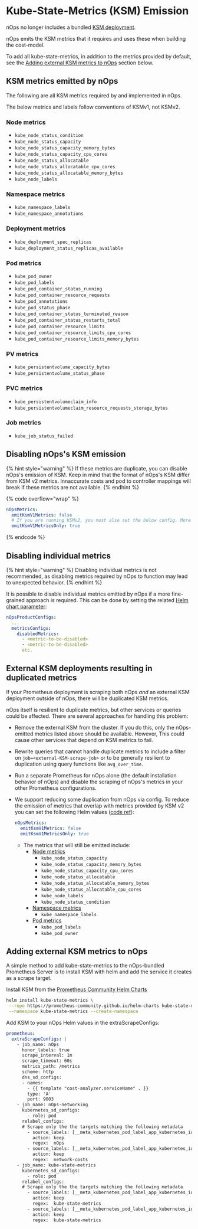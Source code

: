 # Kube-State-Metrics (KSM) Emission

nOps no longer includes a bundled [KSM deployment](https://github.com/kubernetes/kube-state-metrics). 

nOps emits the KSM metrics that it requires and uses these when building the cost-model.

To add all kube-state-metrics, in addition to the metrics provided by default, see the [Adding external KSM metrics to nOps](#adding-external-ksm-metrics-to-nOps) section below.

## KSM metrics emitted by nOps

The following are all KSM metrics required by and implemented in nOps. 

The below metrics and labels follow conventions of KSMv1, not KSMv2.

### Node metrics

* `kube_node_status_condition`
* `kube_node_status_capacity`
* `kube_node_status_capacity_memory_bytes`
* `kube_node_status_capacity_cpu_cores`
* `kube_node_status_allocatable`
* `kube_node_status_allocatable_cpu_cores`
* `kube_node_status_allocatable_memory_bytes`
* `kube_node_labels`

### Namespace metrics

* `kube_namespace_labels`
* `kube_namespace_annotations`

### Deployment metrics

* `kube_deployment_spec_replicas`
* `kube_deployment_status_replicas_available`

### Pod metrics

* `kube_pod_owner`
* `kube_pod_labels`
* `kube_pod_container_status_running`
* `kube_pod_container_resource_requests`
* `kube_pod_annotations`
* `kube_pod_status_phase`
* `kube_pod_container_status_terminated_reason`
* `kube_pod_container_status_restarts_total`
* `kube_pod_container_resource_limits`
* `kube_pod_container_resource_limits_cpu_cores`
* `kube_pod_container_resource_limits_memory_bytes`

### PV metrics

* `kube_persistentvolume_capacity_bytes`
* `kube_persistentvolume_status_phase`

### PVC metrics

* `kube_persistentvolumeclaim_info`
* `kube_persistentvolumeclaim_resource_requests_storage_bytes`

### Job metrics

* `kube_job_status_failed`

## Disabling nOps's KSM emission

{% hint style="warning" %}
If these metrics are duplicate, you can disable nOps's emission of KSM. Keep in mind that the format of nOps's KSM differ from KSM v2 metrics. Innaccurate costs and pod to controller mappings will break if these metrics are not available.
{% endhint %}

{% code overflow="wrap" %}
```yaml
nOpsMetrics:
  emitKsmV1Metrics: false
  # If you are running KSMv2, you must also set the below config. More details below.
  emitKsmV1MetricsOnly: true
```
{% endcode %}

## Disabling individual metrics

{% hint style="warning" %}
Disabling individual metrics is not recommended, as disabling metrics required by nOps to function may lead to unexpected behavior.
{% endhint %}

It is possible to disable individual metrics emitted by nOps if a more fine-grained approach is required. This can be done by setting the related [Helm chart parameter](https://github.com/nOps/cost-analyzer-helm-chart/blob/f9a8f3326a540e1b0ece714c52f100fa085bf0b8/cost-analyzer/values.yaml#L928-L929):

```yaml
nOpsProductConfigs:
  ...
  metricsConfigs:
    disabledMetrics:
      - <metric-to-be-disabled>
      - <metric-to-be-disabled>
      etc.
```

## External KSM deployments resulting in duplicated metrics

If your Prometheus deployment is scraping both nOps _and_ an external KSM deployment outside of nOps, there will be duplicated KSM metrics.

nOps itself is resilient to duplicate metrics, but other services or queries could be affected. There are several approaches for handling this problem:

* Remove the external KSM from the cluster. If you do this, only the nOps-emitted metrics listed above should be available. However, This could cause other services that depend on KSM metrics to fail.
* Rewrite queries that cannot handle duplicate metrics to include a filter on `job=<external-KSM-scrape-job>` or to be generally resilient to duplication using query functions like `avg_over_time`.
* Run a separate Prometheus for nOps alone (the default installation behavior of nOps) and disable the scraping of nOps's metrics in your other Prometheus configurations.
* We support reducing some duplication from nOps via config. To reduce the emission of metrics that overlap with metrics provided by KSM v2 you can set the following Helm values ([code ref](https://github.com/nOps/cost-model/blob/0a0793ec040013fe44c058ff37f032449a2f1191/pkg/metrics/kubemetrics.go#L110-L123)):

  ```yaml
  nOpsMetrics:
    emitKsmV1Metrics: false
    emitKsmV1MetricsOnly: true
  ```

  * The metrics that will still be emitted include:
    * [Node metrics](https://github.com/nOps/cost-model/blob/0a0793ec040013fe44c058ff37f032449a2f1191/pkg/metrics/nodemetrics.go#L30-L57)
      * `kube_node_status_capacity`
      * `kube_node_status_capacity_memory_bytes`
      * `kube_node_status_capacity_cpu_cores`
      * `kube_node_status_allocatable`
      * `kube_node_status_allocatable_memory_bytes`
      * `kube_node_status_allocatable_cpu_cores`
      * `kube_node_labels`
      * `kube_node_status_condition`
    * [Namespace metrics](https://github.com/nOps/cost-model/blob/0a0793ec040013fe44c058ff37f032449a2f1191/pkg/metrics/namespacemetrics.go#L121-L129)
      * `kube_namespace_labels`
    * [Pod metrics](https://github.com/nOps/cost-model/blob/0a0793ec040013fe44c058ff37f032449a2f1191/pkg/metrics/podlabelmetrics.go#L51-L60)
      * `kube_pod_labels`
      * `kube_pod_owner`

## Adding external KSM metrics to nOps

A simple method to add kube-state-metrics to the nOps-bundled Prometheus Server is to install KSM with helm and add the service it creates as a scrape target.

Install KSM from the [Prometheus Community Helm Charts](https://github.com/prometheus-community/helm-charts)

```sh
helm install kube-state-metrics \
 --repo https://prometheus-community.github.io/helm-charts kube-state-metrics \
 --namespace kube-state-metrics --create-namespace
```

Add KSM to your nOps Helm values in the extraScrapeConfigs:

```yaml
prometheus:
  extraScrapeConfigs: |
    - job_name: nOps
      honor_labels: true
      scrape_interval: 1m
      scrape_timeout: 60s
      metrics_path: /metrics
      scheme: http
      dns_sd_configs:
      - names:
        - {{ template "cost-analyzer.serviceName" . }}
        type: 'A'
        port: 9003
    - job_name: nOps-networking
      kubernetes_sd_configs:
        - role: pod
      relabel_configs:
      # Scrape only the the targets matching the following metadata
        - source_labels: [__meta_kubernetes_pod_label_app_kubernetes_io_instance]
          action: keep
          regex:  nOps
        - source_labels: [__meta_kubernetes_pod_label_app_kubernetes_io_name]
          action: keep
          regex:  network-costs
    - job_name: kube-state-metrics
      kubernetes_sd_configs:
        - role: pod
      relabel_configs:
      # Scrape only the the targets matching the following metadata
        - source_labels: [__meta_kubernetes_pod_label_app_kubernetes_io_instance]
          action: keep
          regex:  kube-state-metrics
        - source_labels: [__meta_kubernetes_pod_label_app_kubernetes_io_name]
          action: keep
          regex:  kube-state-metrics
```
